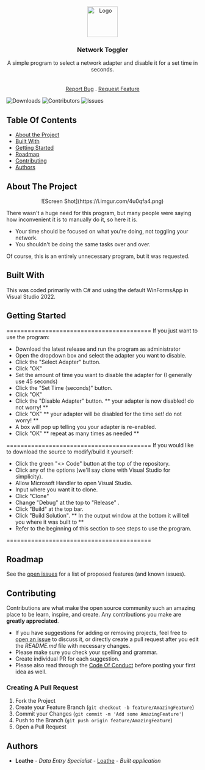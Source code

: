 <br/>
<p align="center">
  <a href="https://github.com/Sinnisterly/Network-Toggler">
    <img src="https://i.imgur.com/SgkqW3l.png" alt="Logo" width="80" height="80">
  </a>

  <h3 align="center">Network Toggler</h3>

  <p align="center">
    A simple program to select a network adapter and disable it for a set time in seconds.
    <br/>
    <br/?
    <br/>
    <br/>
    <a href="https://github.com/Sinnisterly/Network-Toggler/issues">Report Bug</a>
    .
    <a href="https://github.com/Sinnisterly/Network-Toggler/issues">Request Feature</a>
  </p>
</p>

![Downloads](https://img.shields.io/github/downloads/Sinnisterly/Network-Toggler/total) ![Contributors](https://img.shields.io/github/contributors/Sinnisterly/Network-Toggler?color=dark-green) ![Issues](https://img.shields.io/github/issues/Sinnisterly/Network-Toggler) 

## Table Of Contents

* [About the Project](#about-the-project)
* [Built With](#built-with)
* [Getting Started](#getting-started)
* [Roadmap](#roadmap)
* [Contributing](#contributing)
* [Authors](#authors)

## About The Project
<p align="center">
![Screen Shot](https://i.imgur.com/4u0qfa4.png)
</p>
There wasn't a huge need for this program, but many people were saying how inconvenient it is to manually do it, so here it is.

* Your time should be focused on what you're doing, not toggling your network.
* You shouldn't be doing the same tasks over and over.

Of course, this is an entirely unnecessary program, but it was requested.

## Built With

This was coded primarily with C# and using the default WinFormsApp in Visual Studio 2022.

## Getting Started

=========================================
If you just want to use the program:
* Download the latest release and run the program as administrator
* Open the dropdown box and select the adapter you want to disable.  
* Click the "Select Adapter" button.
* Click "OK"
* Set the amount of time you want to disable the adapter for (I generally use 45 seconds)
* Click the "Set Time (seconds)" button.
* Click "OK"
* Click the "Disable Adapter" button.
** your adapter is now disabled! do not worry! **
* Click "OK" 
** your adapter will be disabled for the time set! do not worry! **
* A box will pop up telling you your adapter is re-enabled.
* Click "OK"
** repeat as many times as needed **

=========================================
If you would like to download the source to modify/build it yourself:
* Click the green "<> Code" button at the top of the repository.
* Click any of the options (we'll say clone with Visual Studio for simplicity).
* Allow Microsoft Handler to open Visual Studio.
* Input where you want it to clone.
* Click "Clone"
* Change "Debug" at the top to "Release" .
* Click "Build" at the top bar.
* Click "Build Solution".
** In the output window at the bottom it will tell you where it was built to ** 
* Refer to the beginning of this section to see steps to use the program.

=========================================


## Roadmap

See the [open issues](https://github.com/Sinnisterly/Network-Toggler/issues) for a list of proposed features (and known issues).

## Contributing

Contributions are what make the open source community such an amazing place to be learn, inspire, and create. Any contributions you make are **greatly appreciated**.
* If you have suggestions for adding or removing projects, feel free to [open an issue](https://github.com/Sinnisterly/Network-Toggler/issues/new) to discuss it, or directly create a pull request after you edit the *README.md* file with necessary changes.
* Please make sure you check your spelling and grammar.
* Create individual PR for each suggestion.
* Please also read through the [Code Of Conduct](https://github.com/Sinnisterly/Network-Toggler/blob/main/CODE_OF_CONDUCT.md) before posting your first idea as well.

### Creating A Pull Request

1. Fork the Project
2. Create your Feature Branch (`git checkout -b feature/AmazingFeature`)
3. Commit your Changes (`git commit -m 'Add some AmazingFeature'`)
4. Push to the Branch (`git push origin feature/AmazingFeature`)
5. Open a Pull Request

## Authors

* **Loathe** - *Data Entry Specialist* - [Loathe](https://github.com/Sinnisterly/) - *Built application*
